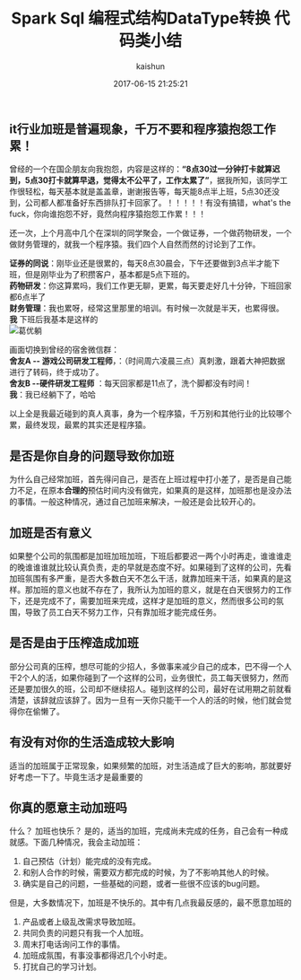 ﻿---
title: Spark Sql 编程式结构DataType转换 代码类小结
date: 2017-06-15 21:25:21
tags: [spark]
categories: [大数据,spark]
author: kaishun
id: 70
permalink: spark-sql-dataType-transform
---

## **it行业加班是普遍现象，千万不要和程序猿抱怨工作累！**
曾经的一个在国企朋友向我抱怨，内容是这样的：**“8点30过一分钟打卡就算迟到，5点30打卡就算早退，觉得太不公平了，工作太累了”**，据我所知，该同学工作很轻松，每天基本就是盖盖章，谢谢报告等，每天能8点半上班，5点30还没到，公司都人都准备好东西排队打卡回家了。！！！！！有没有搞错，what's the fuck，你向谁抱怨不好，竟然向程序猿抱怨工作累！！！  

还一次，上个月高中几个在深圳的同学聚会，一个做证券，一个做药物研发，一个做财务管理的，就我一个程序猿。我们四个人自然而然的讨论到了工作。   
<!-- more -->
**证券的同说**：刚毕业还是很累的，每天8点30晨会，下午还要做到3点半才能下班，但是刚毕业为了积攒客户，基本都是5点下班的。  
**药物研发**：你这算累吗，我们工作更无聊，更累，每天要走好几十分钟，下班回家都6点半了  
**财务管理**：我也累呀，经常这里那里的培训。有时候一次就是半天，也累得很。     
**我** 下班后我基本是这样的  
![葛优躺](https://timgsa.baidu.com/timg?image&quality=80&size=b9999_10000&sec=1503081881277&di=03eb06dd418ebd6b39497f0d386401ce&imgtype=0&src=http%3A%2F%2Fimage.zzd.sm.cn%2F17743499325412987470.jpg%3Fid%3D0)

画面切换到曾经的宿舍微信群：  
**舍友A -- 游戏公司研发工程师**，：（时间周六凌晨三点）真刺激，跟着大神把数据进行了转码，终于成功了。  
**舍友B --硬件研发工程师** ：每天回家都是11点了，洗个脚都没有时间！  
**我**：我已经躺下了，哈哈  

以上全是我最近碰到的真人真事，身为一个程序猿，千万别和其他行业的比较哪个累，最终发现，最累的其实还是程序猿。  

## 是否是你自身的问题导致你加班  
为什么自己经常加班，首先得问自己，是否在上班过程中打小差了，是否是自己能力不足，在原本**合理的**预估时间内没有做完，如果真的是这样，加班那也是没办法的事情。一般这种情况，通过自己加班来解决，一般还是会比较开心的。

## 加班是否有意义
如果整个公司的氛围都是加班加班加班，下班后都要迟一两个小时再走，谁谁谁走的晚谁谁谁就比较认真负责，走的早就是态度不好。如果碰到了这样的公司，先看加班氛围有多严重，是否大多数白天不怎么干活，就靠加班来干活，如果真的是这样。那加班的意义也就不存在了，我所认为加班的意义，就是在白天很努力的工作下，还是完成不了，需要加班来完成，这样才是加班的意义，然而很多公司的氛围，导致了员工白天不努力工作，只有靠加班才能完成任务。  
## 是否是由于压榨造成加班  
部分公司真的压榨，想尽可能的少招人，多做事来减少自己的成本，巴不得一个人干2个人的活，如果你碰到了一个这样的公司，业务很忙，员工每天很努力，然而还是要加很久的班，公司却不继续招人。碰到这样的公司，最好在试用期之前就看清楚，该辞就应该辞了。因为一旦有一天你只能干一个人的活的时候，他们就会觉得你在偷懒了。  

## 有没有对你的生活造成较大影响  
适当的加班属于正常现象，如果频繁的加班，对生活造成了巨大的影响，那就要好好考虑一下了。毕竟生活才是最重要的  

## 你真的愿意主动加班吗
什么？ 加班也快乐？ 是的，适当的加班，完成尚未完成的任务，自己会有一种成就感。下面几种情况，我会主动加班：  
1. 自己预估（计划）能完成的没有完成。
2. 和别人合作的时候，需要双方都完成的时候，为了不影响其他人的时候。  
3. 确实是自己的问题，一些基础的问题，或者一些很不应该的bug问题。

但是，大多数情况下，加班是不快乐的。其中有几点我最反感的，最不愿意加班的  
1.  产品或者上级乱改需求导致加班。  
2.  共同负责的问题只有我一个人加班。
3.  周末打电话询问工作的事情。
4.  加班成氛围，有事没事都得迟几个小时走。
5.  打扰自己的学习计划。